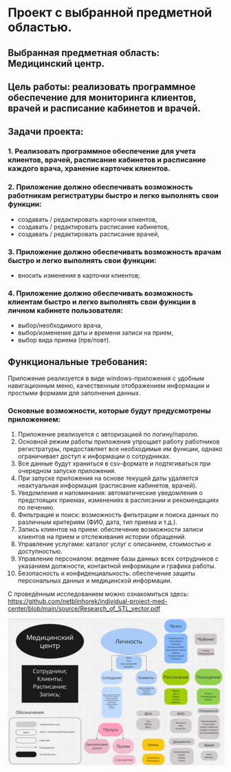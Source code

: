 # Проект с выбранной предметной областью. 

## Выбранная предметная область: Медицинский центр.

## Цель работы: реализовать программное обеспечение для мониторинга клиентов, врачей  и расписание кабинетов и врачей.

## Задачи проекта:
### 1. Реализовать программное обеспечение для учета клиентов, врачей, расписание кабинетов и расписание каждого врача, хранение карточек клиентов.
### 2. Приложение должно обеспечивать возможность работникам регистратуры быстро и легко выполнять свои функции:
  * создавать / редактировать карточки клиентов,
  * создавать / редактировать расписание кабинетов,
  * создавать / редактировать  расписание врачей,
### 3. Приложение должно обеспечивать возможность врачам быстро и легко выполнять свои функции:
  * вносить изменения в карточки клиентов;
### 4. Приложение должно обеспечивать возможность клиентам быстро и легко выполнять свои функции в личном кабинете пользователя:
  * выбор/необходимого врача,
  * выбор/изменение даты и времени записи на прием,
  * выбор вида приема (прв/повт).

## Функциональные требования:
Приложение реализуется в виде windows-приложения с удобным навигационным меню, качественным отображением информации и простыми формами для заполнения данных.
### Основные возможности, которые будут предусмотрены приложением:
1. Приложение реализуется с авторизацией по логину/паролю.
2. Основной режим работы приложения упрощает работу работников регистратуры, предоставляет все необходимые им функции, однако ограничивает доступ к информации о сотрудниках.
3. Все данные будут храниться в csv-формате и подтягиваться при очередном запуске приложения. 
4. При запуске приложения на основе текущей даты удаляется неактуальная информация (расписание кабинетов, врачей).
5. Уведомления и напоминания: автоматические уведомления о предстоящих приемах, изменениях в расписании и рекомендациях по лечению.
6. Фильтрация и поиск: возможность фильтрации и поиска данных по различным критериям (ФИО, дата, тип приема и т.д.).
7. Запись клиентов на прием: обеспечение возможности записи клиентов на прием и отслеживания истории обращений.
8. Управление услугами: каталог услуг с описанием, стоимостью и доступностью.
9. Управление персоналом: ведение базы данных всех сотрудников с указанием должности, контактной информации и графика работы.
10. Безопасность и конфиденциальность: обеспечение защиты персональных данных и медицинской информации.


С проведённым исследованием можно ознакомиться здесь: https://github.com/netblinhorek/individual-project-med-center/blob/main/source/Research_of_STL_vector.pdf


![схема медицинского центра](https://github.com/netblinhorek/individual-project-med-center/blob/main/scheme/photo%20scheme%20about%20project.png?raw=true)
